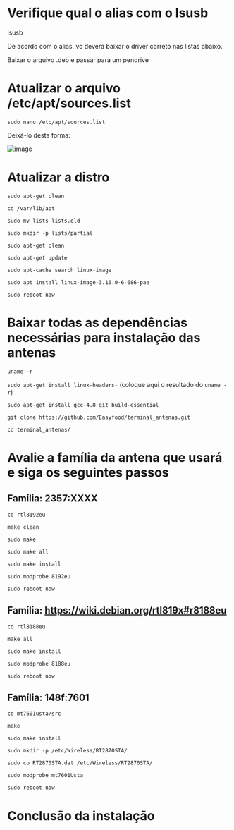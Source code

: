# Verifique qual o alias com o lsusb
lsusb

De acordo com o alias, vc deverá baixar o driver correto nas listas abaixo.

Baixar o arquivo .deb e passar para um pendrive

# Atualizar o arquivo /etc/apt/sources.list

`sudo nano /etc/apt/sources.list`

Deixá-lo desta forma:

![image](https://github.com/Easyfood/nutrebem-terminal-linux/assets/10848224/33922cc2-08b4-42d7-8467-d2d05699c5e3)

# Atualizar a distro
`sudo apt-get clean`

`cd /var/lib/apt`

`sudo mv lists lists.old`

`sudo mkdir -p lists/partial`

`sudo apt-get clean`

`sudo apt-get update`

`sudo apt-cache search linux-image`

`sudo apt install linux-image-3.16.0-6-686-pae`

`sudo reboot now`

# Baixar todas as dependências necessárias para instalação das antenas

`uname -r`

`sudo apt-get install linux-headers-` (coloque aqui o resultado do `uname -r`)

`sudo apt-get install gcc-4.8 git build-essential`

`git clone https://github.com/Easyfood/terminal_antenas.git`

`cd terminal_antenas/`

# Avalie a família da antena que usará e siga os seguintes passos
 
##  Família: 2357:XXXX

`cd rtl8192eu`

`make clean`

`sudo make`

`sudo make all`

`sudo make install`

`sudo modprobe 8192eu`

`sudo reboot now`

## Família: https://wiki.debian.org/rtl819x#r8188eu

`cd rtl8188eu`

`make all`

`sudo make install`

`sudo modprobe 8188eu`

`sudo reboot now`

## Família: 148f:7601

`cd mt7601usta/src `

`make`

`sudo make install`

`sudo mkdir -p /etc/Wireless/RT2870STA/`

`sudo cp RT2870STA.dat /etc/Wireless/RT2870STA/`

`sudo modprobe mt7601Usta`

`sudo reboot now`

# Conclusão da instalação
